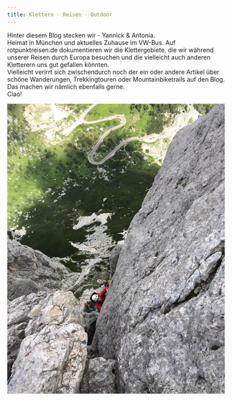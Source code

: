 ```yaml
---
title: Klettern - Reisen - Outdoor
---
```


Hinter diesem Blog stecken wir - Yannick & Antonia.<br/>
Heimat in München und aktuelles Zuhause im VW-Bus. Auf rotpunktreisen.de dokumentieren wir die Klettergebiete, die wir während unserer Reisen durch Europa besuchen und die vielleicht auch anderen Kletterern uns gut gefallen könnten.<br/>
Vielleicht verirrt sich zwischendurch noch der ein oder andere Artikel über schöne Wanderungen, Trekkingtouren oder Mountainbiketrails auf den Blog. Das machen wir nämlich ebenfalls gerne.<br/>
Ciao!

![about](./about.jpg)
